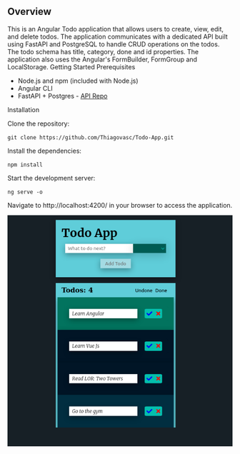 ## Overview

This is an Angular Todo application that allows users to create, view, edit, and delete todos. The application communicates with a dedicated API built using FastAPI and PostgreSQL to handle CRUD operations on the todos. The todo schema has title, category, done and id properties. The application also uses the Angular's FormBuilder, FormGroup and LocalStorage.
Getting Started
Prerequisites

* Node.js and npm (included with Node.js)
* Angular CLI
* FastAPI + Postgres - [API Repo](https://github.com/Thiagovasc/Todo-API)

Installation

Clone the repository:

    git clone https://github.com/Thiagovasc/Todo-App.git

Install the dependencies:

    npm install

Start the development server:

    ng serve -o

Navigate to http://localhost:4200/ in your browser to access the application.

![](/src/assets/images/current-screenshot13-01-23.png) 